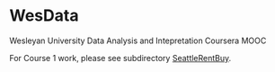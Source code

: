 # WesData
Wesleyan University Data Analysis and Intepretation Coursera MOOC

For Course 1 work, please see subdirectory [SeattleRentBuy](SeattleRentBuy/).
